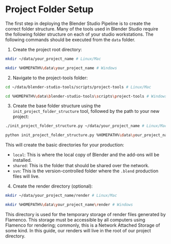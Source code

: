 # Project Folder Setup

The first step in deploying the Blender Studio Pipeline is to create the correct folder structure. Many of the tools used in Blender Studio require the following folder structure on each of your studio workstations. The following commands should be executed from the `data` folder.

1. Create the project root directory:
```bash
mkdir ~/data/your_project_name # Linux/Mac
```
```bash
mkdir %HOMEPATH%\data\your_project_name # Windows
```

2. Navigate to the project-tools folder:
```bash
cd ~/data/blender-studio-tools/scripts/project-tools # Linux/Mac
```
```bash
cd %HOMEPATH%\data\blender-studio-tools\scripts\project-tools # Windows
```

3. Create the base folder structure using the `init_project_folder_structure` tool, followed by the path to your new project:
```bash
./init_project_folder_structure.py ~/data/your_project_name # Linux/Mac
```
```bash
python init_project_folder_structure.py %HOMEPATH%\data\your_project_name # Windows
```

This will create the basic directories for your production:
- `local`: This is where the local copy of Blender and the add-ons will be installed.
- `shared`: This is the folder that should be shared over the network.
- `svn`: This is the version-controlled folder where the `.blend` production files will live.

4. Create the render directory (optional):
```bash
mkdir ~/data/your_project_name/render # Linux/Mac
```
```bash
mkdir %HOMEPATH%\data\your_project_name\render # Windows
```

This directory is used for the temporary storage of render files generated by Flamenco. This storage must be accessible by all computers using Flamenco for rendering; commonly, this is a Network Attached Storage of some kind. In this guide, our renders will live in the root of our project directory.

